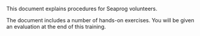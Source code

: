 This document explains procedures for Seaprog volunteers.

The document includes a number of hands-on exercises. You will be given an evaluation at the end of this training.
